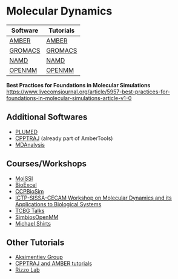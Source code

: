 # Molecular Dynamics

| Software                                               | Tutorials                                                         |
|--------------------------------------------------------|-------------------------------------------------------------------|
| [AMBER](https://ambermd.org/)                          | [AMBER](https://ambermd.org/tutorials/)                           |
| [GROMACS](https://manual.gromacs.org/documentation/#)  | [GROMACS](http://www.mdtutorials.com/gmx/)                        |
| [NAMD](https://www.ks.uiuc.edu/Research/namd/)         | [NAMD](http://www.ks.uiuc.edu/Training/Tutorials/namd-index.html) |
| [OPENMM](http://openmm.org/)                           | [OPENMM](http://openmm.org/tutorials/index.html)                  |

**Best Practices for Foundations in Molecular Simulations** https://www.livecomsjournal.org/article/5957-best-practices-for-foundations-in-molecular-simulations-article-v1-0

## Additional Softwares
- [PLUMED](https://www.plumed.org/)
- [CPPTRAJ](https://github.com/Amber-MD/cpptraj) (already part of AmberTools)
- [MDAnalysis](https://www.mdanalysis.org/)

## Courses/Workshops
- [MolSSI](https://education.molssi.org/mm-tools/)
- [BioExcel](https://www.youtube.com/c/BioExcelCoE/playlists)
- [CCPBioSim](https://www.youtube.com/channel/UCJLWsk2Hbhf09--POlR67Nw/videos)
- [ICTP-SISSA-CECAM Workshop on Molecular Dynamics and its Applications to Biological Systems](https://www.youtube.com/watch?v=HwQD3zpJfbM&list=PLYc-eBoIpXTKdQNwGZSeFoAPxoGjqB22_)
- [TCBG Talks](https://www.youtube.com/channel/UC4PpUOp_4WwbtrDefQkLg3w)
- [SimbiosOpenMM](https://www.youtube.com/user/SimbiosOpenMM/featured)
- [Michael Shirts](https://www.youtube.com/channel/UCln_CWymoyAZrb7LWl6P_9A)

## Other Tutorials
- [Aksimentiev Group](http://bionano.physics.illinois.edu/tutorials)
- [CPPTRAJ and AMBER tutorials](https://amberhub.chpc.utah.edu/)
- [Rizzo Lab](https://ringo.ams.stonybrook.edu/index.php/Rizzo_Lab_Information_and_Tutorials)
